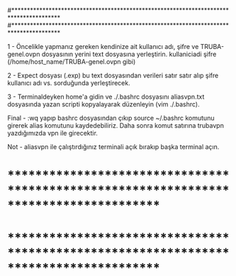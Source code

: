 #***************************************************************************************
#***************************************************************************************

1 - Öncelikle yapmanız gereken kendinize ait kullanıcı adı, şifre ve TRUBA-genel.ovpn dosyasının yerini text dosyasına yerleştirin.
                        kullaniciadi
                        şifre
                        (/home/host_name/TRUBA-genel.ovpn gibi)

2 - Expect dosyası (.exp) bu text dosyasından verileri satır satır alıp şifre kullanıcı adı vs. sorduğunda yerleştirecek.

3 - Terminaldeyken home'a gidin ve ./.bashrc dosyasını aliasvpn.txt dosyasında yazan scripti kopyalayarak düzenleyin (vim ./.bashrc).

Final - :wq yapıp bashrc dosyasından çıkıp source ~/.bashrc komutunu girerek alias komutunu kaydedebiliriz. Daha sonra komut satırına trubavpn yazdığımızda vpn ile girecektir.

Not - aliasvpn ile çalıştırdığınız terminali açık bırakıp başka terminal açın.
# **************************************************************************************
# **************************************************************************************
